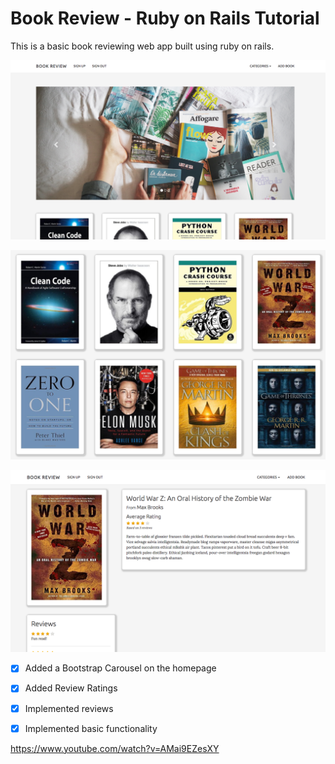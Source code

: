 # Book Review - Ruby on Rails Tutorial

This is a basic book reviewing web app built using ruby on rails.

![homepage](https://github.com/tdoan35/book-review/blob/master/showimgs/homepage.png)

![showpage](https://github.com/tdoan35/book-review/blob/master/showimgs/showpage.png)

![bookpage](https://github.com/tdoan35/book-review/blob/master/showimgs/bookpage.png)

- [x] Added a Bootstrap Carousel on the homepage

- [x] Added Review Ratings

- [x] Implemented reviews

- [x] Implemented basic functionality

https://www.youtube.com/watch?v=AMai9EZesXY
